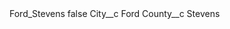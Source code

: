 <?xml version="1.0" encoding="UTF-8"?>
<CustomMetadata xmlns="http://soap.sforce.com/2006/04/metadata" xmlns:xsi="http://www.w3.org/2001/XMLSchema-instance" xmlns:xsd="http://www.w3.org/2001/XMLSchema">
    <label>Ford_Stevens</label>
    <protected>false</protected>
    <values>
        <field>City__c</field>
        <value xsi:type="xsd:string">Ford</value>
    </values>
    <values>
        <field>County__c</field>
        <value xsi:type="xsd:string">Stevens</value>
    </values>
</CustomMetadata>
